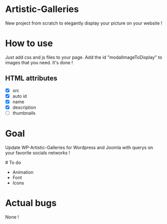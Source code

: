 # Artistic-Galleries

New project from scratch to elegantly display your picture on your website !


# How to use
Just add css and js files to your page.
Add the id "modalImageToDisplay" to images that you need.
It's done !

## HTML attributes

- [x] src
- [x] auto id
- [X] name
- [X] description
- [ ] thumbnails

# Goal

Update WP-Artistic-Galleries for Wordpress and Joomla with querys on your favorite socials networks !

# To do
- Animation
- Font
- Icons

# Actual bugs

None !
